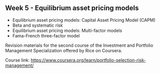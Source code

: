 ## Week 5 - Equilibrium asset pricing models
+ Equilibrium asset pricing models: Capital Asset Pricing Model (CAPM)
+ Beta and systematic risk
+ Equilibrium asset pricing models: Multi-factor models
+ Fama-French three-factor model

Revision materials for the second course of the Investment and Portfolio Management Specialization offered by Rice on Coursera.

Course link: https://www.coursera.org/learn/portfolio-selection-risk-management/

